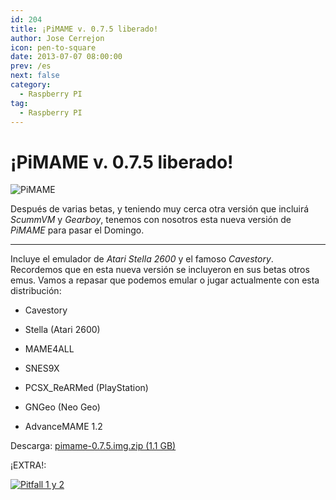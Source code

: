```yaml
---
id: 204
title: ¡PiMAME v. 0.7.5 liberado!
author: Jose Cerrejon
icon: pen-to-square
date: 2013-07-07 08:00:00
prev: /es
next: false
category:
  - Raspberry PI
tag:
  - Raspberry PI
---
```


# ¡PiMAME v. 0.7.5 liberado!

![PiMAME](/images/PiMAME.jpg)

Después de varias betas, y teniendo muy cerca otra versión que incluirá *ScummVM* y *Gearboy*, tenemos con nosotros esta nueva versión de *PiMAME* para pasar el Domingo.

- - -
Incluye el emulador de *Atari Stella 2600* y el famoso *Cavestory*. Recordemos que en esta nueva versión se incluyeron en sus betas otros emus. Vamos a repasar que podemos emular o jugar actualmente con esta distribución:

* Cavestory

* Stella (Atari 2600)

* MAME4ALL

* SNES9X

* PCSX_ReARMed (PlayStation)

* GNGeo (Neo Geo)

* AdvanceMAME 1.2

Descarga: [pimame-0.7.5.img.zip (1.1 GB)](http://sourceforge.net/projects/pimame/files/pimame-0.7.5.img.zip/download)

¡EXTRA!:

<a href="/res/pitfall.zip">![Pitfall 1 y 2](/images/2013/07/pitfall.jpg "¡Descarga y juega Pitfall 1 & 2!")</a>
